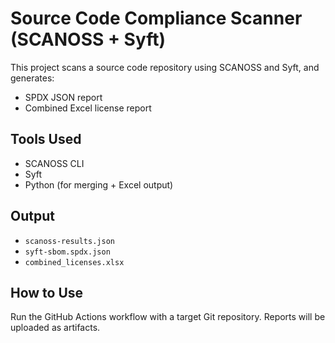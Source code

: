 # Source Code Compliance Scanner (SCANOSS + Syft)

This project scans a source code repository using SCANOSS and Syft, and generates:
- SPDX JSON report
- Combined Excel license report

## Tools Used
- SCANOSS CLI
- Syft
- Python (for merging + Excel output)

## Output
- `scanoss-results.json`
- `syft-sbom.spdx.json`
- `combined_licenses.xlsx`

## How to Use
Run the GitHub Actions workflow with a target Git repository.
Reports will be uploaded as artifacts.
